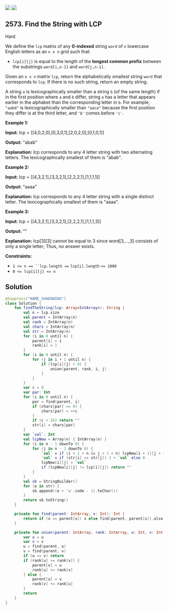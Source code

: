 [![](https://img.shields.io/github/stars/javadev/LeetCode-in-Kotlin?label=Stars&style=flat-square)](https://github.com/javadev/LeetCode-in-Kotlin)
[![](https://img.shields.io/github/forks/javadev/LeetCode-in-Kotlin?label=Fork%20me%20on%20GitHub%20&style=flat-square)](https://github.com/javadev/LeetCode-in-Kotlin/fork)

## 2573\. Find the String with LCP

Hard

We define the `lcp` matrix of any **0-indexed** string `word` of `n` lowercase English letters as an `n x n` grid such that:

*   `lcp[i][j]` is equal to the length of the **longest common prefix** between the substrings `word[i,n-1]` and `word[j,n-1]`.

Given an `n x n` matrix `lcp`, return the alphabetically smallest string `word` that corresponds to `lcp`. If there is no such string, return an empty string.

A string `a` is lexicographically smaller than a string `b` (of the same length) if in the first position where `a` and `b` differ, string `a` has a letter that appears earlier in the alphabet than the corresponding letter in `b`. For example, `"aabd"` is lexicographically smaller than `"aaca"` because the first position they differ is at the third letter, and `'b'` comes before `'c'`.

**Example 1:**

**Input:** lcp = \[\[4,0,2,0],[0,3,0,1],[2,0,2,0],[0,1,0,1]]

**Output:** "abab"

**Explanation:** lcp corresponds to any 4 letter string with two alternating letters. The lexicographically smallest of them is "abab".

**Example 2:**

**Input:** lcp = \[\[4,3,2,1],[3,3,2,1],[2,2,2,1],[1,1,1,1]]

**Output:** "aaaa"

**Explanation:** lcp corresponds to any 4 letter string with a single distinct letter. The lexicographically smallest of them is "aaaa".

**Example 3:**

**Input:** lcp = \[\[4,3,2,1],[3,3,2,1],[2,2,2,1],[1,1,1,3]]

**Output:** ""

**Explanation:** lcp[3][3] cannot be equal to 3 since word[3,...,3] consists of only a single letter; Thus, no answer exists.

**Constraints:**

*   `1 <= n == ``lcp.length ==` `lcp[i].length` `<= 1000`
*   `0 <= lcp[i][j] <= n`

## Solution

```kotlin
@Suppress("NAME_SHADOWING")
class Solution {
    fun findTheString(lcp: Array<IntArray>): String {
        val n = lcp.size
        val parent = IntArray(n)
        val rank = IntArray(n)
        val chars = IntArray(n)
        val str = IntArray(n)
        for (i in 0 until n) {
            parent[i] = i
            rank[i] = 1
        }
        for (i in 0 until n) {
            for (j in i + 1 until n) {
                if (lcp[i][j] > 0) {
                    union(parent, rank, i, j)
                }
            }
        }
        var c = 0
        var par: Int
        for (i in 0 until n) {
            par = find(parent, i)
            if (chars[par] == 0) {
                chars[par] = ++c
            }
            if (c > 26) return ""
            str[i] = chars[par]
        }
        var `val`: Int
        val lcpNew = Array(n) { IntArray(n) }
        for (i in n - 1 downTo 0) {
            for (j in n - 1 downTo 0) {
                `val` = if (i + 1 < n && j + 1 < n) lcpNew[i + 1][j + 1] else 0
                `val` = if (str[i] == str[j]) 1 + `val` else 0
                lcpNew[i][j] = `val`
                if (lcpNew[i][j] != lcp[i][j]) return ""
            }
        }
        val sb = StringBuilder()
        for (e in str) {
            sb.append((e + 'a'.code - 1).toChar())
        }
        return sb.toString()
    }

    private fun find(parent: IntArray, x: Int): Int {
        return if (x == parent[x]) x else find(parent, parent[x]).also { parent[x] = it }
    }

    private fun union(parent: IntArray, rank: IntArray, u: Int, v: Int) {
        var u = u
        var v = v
        u = find(parent, u)
        v = find(parent, v)
        if (u == v) return
        if (rank[u] >= rank[v]) {
            parent[v] = u
            rank[u] += rank[v]
        } else {
            parent[u] = v
            rank[v] += rank[u]
        }
        return
    }
}
```